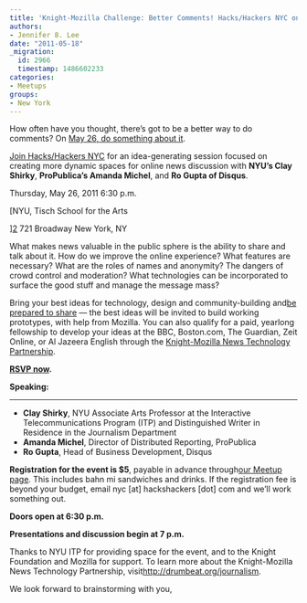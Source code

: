 ```yaml
---
title: 'Knight-Mozilla Challenge: Better Comments! Hacks/Hackers NYC on May 26'
authors:
- Jennifer 8. Lee
date: "2011-05-18"
_migration:
  id: 2966
  timestamp: 1486602233
categories:
- Meetups
groups:
- New York
---
```


How often have you thought, there&#8217;s got to be a better way to do comments? On [May 26, do something about it][1].

[Join Hacks/Hackers NYC][1] for an idea-generating session focused on creating more dynamic spaces for online news discussion with **NYU&#8217;s Clay Shirky**, **ProPublica&#8217;s Amanda Michel**, and **Ro Gupta of Disqus**.

Thursday, May 26, 2011 6:30 p.m.

[NYU, Tisch School for the Arts

][2] 721 Broadway New York, NY

What makes news valuable in the public sphere is the ability to share and talk about it. How do we improve the online experience? What features are necessary? What are the roles of names and anonymity? The dangers of crowd control and moderation? What technologies can be incorporated to surface the good stuff and manage the message mass?

Bring your best ideas for technology, design and community-building and[be prepared to share][3] — the best ideas will be invited to build working prototypes, with help from Mozilla. You can also qualify for a paid, yearlong fellowship to develop your ideas at the BBC, Boston.com, The Guardian, Zeit Online, or Al Jazeera English through the [Knight-Mozilla News Technology Partnership][4].

**[RSVP now][1].**

**Speaking:**

 ****

  * **Clay Shirky**, NYU Associate Arts Professor at the Interactive Telecommunications Program (ITP) and Distinguished Writer in Residence in the Journalism Department
  * **Amanda Michel**, Director of Distributed Reporting, ProPublica
  * **Ro Gupta**, Head of Business Development, Disqus

**Registration for the event is $5**, payable in advance through[our Meetup page][1]. This includes bahn mi sandwiches and drinks. If the registration fee is beyond your budget, email nyc [at] hackshackers [dot] com and we&#8217;ll work something out.

**Doors open at 6:30 p.m.**

**Presentations and discussion begin at 7 p.m.**

Thanks to NYU ITP for providing space for the event, and to the Knight Foundation and Mozilla for support. To learn more about the Knight-Mozilla News Technology Partnership, visit<http://drumbeat.org/journalism>.

We look forward to brainstorming with you,

 [1]: http://meetupnyc.hackshackers.com/events/18715981/
 [2]: http://www.meetup.com/hackshackersny/venue/884542/?eventId=18715981&popup=true
 [3]: https://drumbeat.org/en-US/challenges/beyond-comment-threads/
 [4]: https://drumbeat.org/en-US/journalism/